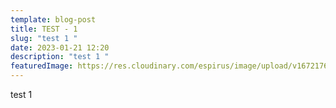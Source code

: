 ```yaml
---
template: blog-post
title: TEST - 1
slug: "test 1 "
date: 2023-01-21 12:20
description: "test 1 "
featuredImage: https://res.cloudinary.com/espirus/image/upload/v1672176174/cld-sample.jpg
---
```

test 1 